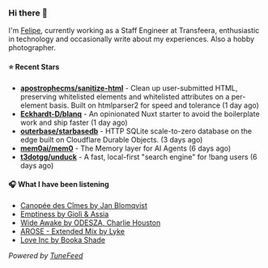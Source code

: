 ### Hi there 👋

I'm [Felipe](https://felipevm.com), currently working as a Staff Engineer at Transfeera, enthusiastic in technology and occasionally write about my experiences. Also a hobby photographer.

#### ⭐ Recent Stars
- **[apostrophecms/sanitize-html](https://github.com/apostrophecms/sanitize-html)** - Clean up user-submitted HTML, preserving whitelisted elements and whitelisted attributes on a per-element basis. Built on htmlparser2 for speed and tolerance (1 day ago)
- **[Eckhardt-D/blanq](https://github.com/Eckhardt-D/blanq)** - An opinionated Nuxt starter to avoid the boilerplate work and ship faster (1 day ago)
- **[outerbase/starbasedb](https://github.com/outerbase/starbasedb)** - HTTP SQLite scale-to-zero database on the edge built on Cloudflare Durable Objects. (3 days ago)
- **[mem0ai/mem0](https://github.com/mem0ai/mem0)** - The Memory layer for AI Agents (6 days ago)
- **[t3dotgg/unduck](https://github.com/t3dotgg/unduck)** - A fast, local-first &#34;search engine&#34; for !bang users (6 days ago)

#### 🎧 What I have been listening
- [Canopée des Cîmes by Jan Blomqvist](https://open.spotify.com/track/2nVUEKKPv9DDilSZwCcMfu)
- [Emptiness by Giolì &amp; Assia](https://open.spotify.com/track/4Rzjq1BbE2ZDaiUDLFE8Tl)
- [Wide Awake by ODESZA, Charlie Houston](https://open.spotify.com/track/5OLfObog5za3O71jQgZFsB)
- [AROSE - Extended Mix by Lyke](https://open.spotify.com/track/15TDCivmjhmQL1VER0cV8L)
- [Love Inc by Booka Shade](https://open.spotify.com/track/5bjXTibRMVzZUQwiT47Z93)

_Powered by [TuneFeed](https://tunefeed.app?ref=github.com)_
